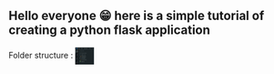 ## Hello everyone 😁 here is a simple tutorial of creating a python flask application

Folder structure :
<img align="center" src="https://github.com/sugi-13/Python-Flask/blob/main/static/css/Filestrucutre.PNG" height="30" />
